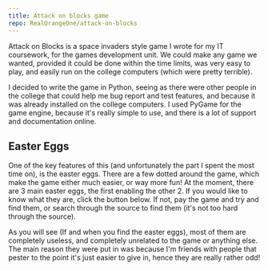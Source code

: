 ```yaml
---
title: Attack on blocks game
repo: RealOrangeOne/attack-on-blocks
---
```


Attack on Blocks is a space invaders style game I wrote for my IT coursework, for the games development unit. We could make any game we wanted, provided it could be done within the time limits, was very easy to play, and easily run on the college computers (which were pretty terrible).

I decided to write the game in Python, seeing as there were other people in the college that could help me bug report and test features, and because it was already installed on the college computers. I used PyGame for the game engine, because it's really simple to use, and there is a lot of support and documentation online.

## Easter Eggs
One of the key features of this (and unfortunately the part I spent the most time on), is the easter eggs. There are a few dotted around the game, which make the game either much easier, or way more fun! At the moment, there are 3 main easter eggs, the first enabling the other 2. If you would like to know what they are, click the button below. If not, pay the game and try and find them, or search through the source to find them (it's not too hard through the source).

As you will see (If and when you find the easter eggs), most of them are completely useless, and completely unrelated to the game or anything else. The main reason they were put in was because I'm friends with people that pester to the point it's just easier to give in, hence they are really rather odd!
